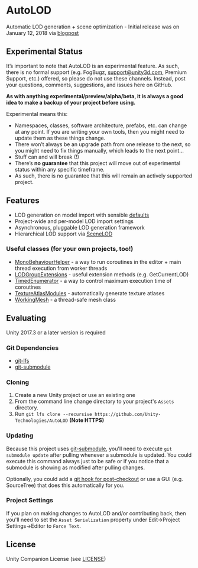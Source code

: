 # AutoLOD
Automatic LOD generation + scene optimization - Initial release was on January 12, 2018 via [blogpost](https://blogs.unity3d.com/?p=60377)

## Experimental Status
It’s important to note that AutoLOD is an experimental feature. As such, there is no formal support (e.g. FogBugz, support@unity3d.com, Premium Support, etc.) offered, so please do not use these channels. Instead, post your questions, comments, suggestions, and issues here on GitHub.

**As with anything experimental/preview/alpha/beta, it is always a good idea to make a backup of your project before using.**

Experimental means this:
- Namespaces, classes, software architecture, prefabs, etc. can change at any point. If you are writing your own tools, then you might need to update them as these things change.
- There won’t always be an upgrade path from one release to the next, so you might need to fix things manually, which leads to the next point...
- Stuff can and will break (!)
- There’s **no guarantee** that this project will move out of experimental status within any specific timeframe.
- As such, there is no guarantee that this will remain an actively supported project.

## Features
- LOD generation on model import with sensible [defaults](https://github.com/Unity-Technologies/AutoLOD/wiki/Home)
- Project-wide and per-model LOD import settings
- Asynchronous, pluggable LOD generation framework
- Hierarchical LOD support via [SceneLOD](https://github.com/Unity-Technologies/AutoLOD/wiki/Scenelod)

### Useful classes (for your own projects, too!)
- [MonoBehaviourHelper](Scripts/Helpers/MonoBehaviourHelper.cs) - a way to run coroutines in the editor + main thread execution from worker threads
- [LODGroupExtensions](Scripts/Extensions/LODGroupExtensions.cs) - useful extension methods (e.g. GetCurrentLOD)
- [TimedEnumerator](Scripts/Helpers/TimedEnumerator.cs) -  a way to control maximum execution time of coroutines
- [TextureAtlasModules](Scripts/Editor/TextureAtlasModule.cs) - automatically generate texture atlases
- [WorkingMesh](Scripts/Helpers/WorkingMesh.cs) - a thread-safe mesh class

## Evaluating
Unity 2017.3 or a later version is required

### Git Dependencies
- [git-lfs](https://git-lfs.github.com/)
- [git-submodule](https://git-scm.com/docs/git-submodule)

### Cloning
1. Create a new Unity project or use an existing one
2. From the command line change directory to your project's `Assets` directory.
3. Run `git lfs clone --recursive https://github.com/Unity-Technologies/AutoLOD` **(Note HTTPS)**

### Updating
Because this project uses [git-submodule](https://git-scm.com/docs/git-submodule), you'll need to execute `git submodule update` after pulling whenever a submodule is updated. You could execute this command always just to be safe or if you notice that a submodule is showing as modified after pulling changes.

Optionally, you could add a [git hook for post-checkout](https://ttboj.wordpress.com/2014/05/06/keeping-git-submodules-in-sync-with-your-branches/) or use a GUI (e.g. SourceTree) that does this automatically for you.

### Project Settings
If you plan on making changes to AutoLOD and/or contributing back, then you'll need to set the `Asset Serialization` property under Edit->Project Settings->Editor to `Force Text`.

## License
Unity Companion License (see [LICENSE](LICENSE))